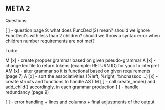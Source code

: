 ## META 2

Questions:

[ ] - question page 9: what does FuncDecl(2) mean? should we ignore FuncDecl's with less than 2 children? should we throw a syntax error when children number requirements are not met?

Todo:

M [x] - create propper grammar based on given pseudo-grammar
A [x] - change lex file to return tokens (example: RETURN ID) for yacc to interpret
AM [x] - alter grammar so it is functional based on given requirements (page 7)
A [x] - sort the associativities (%left, %right, %nonassoc ...)
[x] - create structs and functions to handle AST
M [ ] - call create_node() and add_child() accordingly, in each grammar production
[ ] - handle redundancy (page 9)

[ ] - error handling + lines and columns + final adjustments of the output
